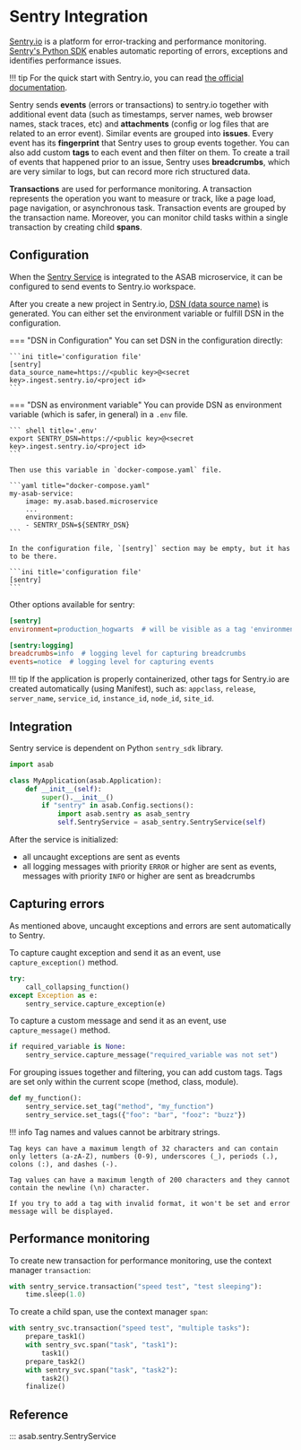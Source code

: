 # Sentry Integration

[Sentry.io](https://docs.sentry.io/) is a platform for error-tracking and performance monitoring. [Sentry's Python SDK](https://docs.sentry.io/platforms/python/?original_referrer=https%3A%2F%2Fduckduckgo.com%2F) enables automatic reporting of errors, exceptions and identifies performance issues.

!!! tip
	For the quick start with Sentry.io, you can read [the official documentation](https://docs.sentry.io/product/sentry-basics/?original_referrer=https%3A%2F%2Fduckduckgo.com%2F).

Sentry sends **events** (errors or transactions) to sentry.io together with additional event data (such as timestamps, server names, web browser names, stack traces, etc) and **attachments** (config or log files that are related to an error event). Similar events are grouped into **issues**. Every event has its **fingerprint** that Sentry uses to group events together. You can also add custom **tags** to each event and then filter on them. To create a trail of events that happened prior to an issue, Sentry uses **breadcrumbs**, which are very similar to logs, but can record more rich structured data.

**Transactions** are used for performance monitoring. A transaction represents the operation you want to measure or track, like a page load, page navigation, or asynchronous task. Transaction events are grouped by the transaction name. Moreover, you can monitor child tasks within a single transaction by creating child **spans**.

## Configuration 

When the [Sentry Service](#integration) is integrated to the ASAB microservice, it can be configured to send events to Sentry.io workspace.  

After you create a new project in Sentry.io, [DSN (data source name)](https://docs.sentry.io/product/sentry-basics/dsn-explainer/?original_referrer=https%3A%2F%2Fduckduckgo.com%2F) is generated. You can either set the environment variable or fulfill DSN in the configuration.


=== "DSN in Configuration"
	You can set DSN in the configuration directly:

	```ini title='configuration file'
	[sentry]
	data_source_name=https://<public key>@<secret key>.ingest.sentry.io/<project id>
	```

=== "DSN as environment variable"
	You can provide DSN as environment variable (which is safer, in general) in a `.env` file.

	``` shell title='.env'
	export SENTRY_DSN=https://<public key>@<secret key>.ingest.sentry.io/<project id>
	```

	Then use this variable in `docker-compose.yaml` file.

	```yaml title="docker-compose.yaml"
	my-asab-service:
		image: my.asab.based.microservice
		...
		environment:
		- SENTRY_DSN=${SENTRY_DSN}
	```

	In the configuration file, `[sentry]` section may be empty, but it has to be there.

	```ini title='configuration file'
	[sentry]
	```

Other options available for sentry:

```ini
[sentry]
environment=production_hogwarts  # will be visible as a tag 'environment'

[sentry:logging]
breadcrumbs=info  # logging level for capturing breadcrumbs
events=notice  # logging level for capturing events
```

!!! tip
	If the application is properly containerized, other tags for Sentry.io are created automatically (using Manifest), such as:
	`appclass`, `release`, `server_name`, `service_id`, `instance_id`, `node_id`, `site_id`.

## Integration

Sentry service is dependent on Python `sentry_sdk` library.

```python title='my_app.py'
import asab

class MyApplication(asab.Application):
	def __init__(self):
		super().__init__()
		if "sentry" in asab.Config.sections():
			import asab.sentry as asab_sentry
			self.SentryService = asab_sentry.SentryService(self)
```

After the service is initialized:

- all uncaught exceptions are sent as events
- all logging messages with priority `ERROR` or higher are sent as events, messages with priority `INFO` or higher are sent as breadcrumbs

## Capturing errors

As mentioned above, uncaught exceptions and errors are sent automatically to Sentry.

To capture caught exception and send it as an event, use `capture_exception()` method.

```python
try:
	call_collapsing_function()
except Exception as e:
	sentry_service.capture_exception(e)
```

To capture a custom message and send it as an event, use `capture_message()` method.

```python
if required_variable is None:
	sentry_service.capture_message("required_variable was not set")
```

For grouping issues together and filtering, you can add custom tags. Tags are set only within the current scope (method, class, module).

```python
def my_function():
	sentry_service.set_tag("method", "my_function")
	sentry_service.set_tags({"foo": "bar", "fooz": "buzz"})
```

!!! info
	Tag names and values cannot be arbitrary strings.
	
	Tag keys can have a maximum length of 32 characters and can contain only letters (a-zA-Z), numbers (0-9), underscores (_), periods (.), colons (:), and dashes (-).

	Tag values can have a maximum length of 200 characters and they cannot contain the newline (\n) character.

	If you try to add a tag with invalid format, it won't be set and error message will be displayed.

## Performance monitoring

To create new transaction for performance monitoring, use the context manager `transaction`:

```python
with sentry_service.transaction("speed test", "test sleeping"):
	time.sleep(1.0)
```

To create a child span, use the context manager `span`:

```python
with sentry_svc.transaction("speed test", "multiple tasks"):
	prepare_task1()
	with sentry_svc.span("task", "task1"):
		task1()
	prepare_task2()
	with sentry_svc.span("task", "task2"):
		task2()
	finalize()
```


## Reference

::: asab.sentry.SentryService
